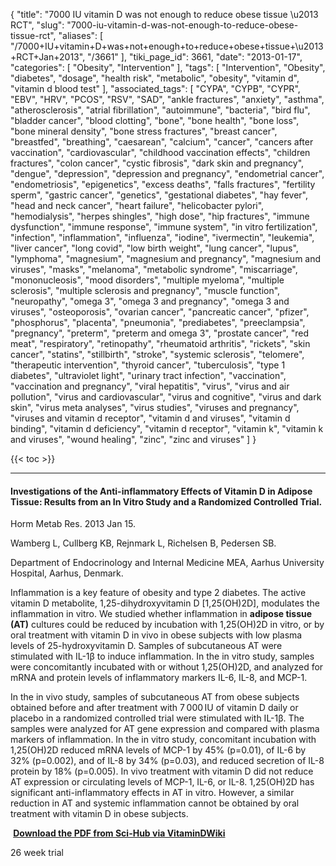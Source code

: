 {
    "title": "7000 IU vitamin D was not enough to reduce obese tissue \u2013 RCT",
    "slug": "7000-iu-vitamin-d-was-not-enough-to-reduce-obese-tissue-rct",
    "aliases": [
        "/7000+IU+vitamin+D+was+not+enough+to+reduce+obese+tissue+\u2013+RCT+Jan+2013",
        "/3661"
    ],
    "tiki_page_id": 3661,
    "date": "2013-01-17",
    "categories": [
        "Obesity",
        "Intervention"
    ],
    "tags": [
        "Intervention",
        "Obesity",
        "diabetes",
        "dosage",
        "health risk",
        "metabolic",
        "obesity",
        "vitamin d",
        "vitamin d blood test"
    ],
    "associated_tags": [
        "CYPA",
        "CYPB",
        "CYPR",
        "EBV",
        "HRV",
        "PCOS",
        "RSV",
        "SAD",
        "ankle fractures",
        "anxiety",
        "asthma",
        "atherosclerosis",
        "atrial fibrillation",
        "autoimmune",
        "bacteria",
        "bird flu",
        "bladder cancer",
        "blood clotting",
        "bone",
        "bone health",
        "bone loss",
        "bone mineral density",
        "bone stress fractures",
        "breast cancer",
        "breastfed",
        "breathing",
        "caesarean",
        "calcium",
        "cancer",
        "cancers after vaccination",
        "cardiovascular",
        "childhood vaccination effects",
        "children fractures",
        "colon cancer",
        "cystic fibrosis",
        "dark skin and pregnancy",
        "dengue",
        "depression",
        "depression and pregnancy",
        "endometrial cancer",
        "endometriosis",
        "epigenetics",
        "excess deaths",
        "falls fractures",
        "fertility sperm",
        "gastric cancer",
        "genetics",
        "gestational diabetes",
        "hay fever",
        "head and neck cancer",
        "heart failure",
        "helicobacter pylori",
        "hemodialysis",
        "herpes shingles",
        "high dose",
        "hip fractures",
        "immune dysfunction",
        "immune response",
        "immune system",
        "in vitro fertilization",
        "infection",
        "inflammation",
        "influenza",
        "iodine",
        "ivermectin",
        "leukemia",
        "liver cancer",
        "long covid",
        "low birth weight",
        "lung cancer",
        "lupus",
        "lymphoma",
        "magnesium",
        "magnesium and pregnancy",
        "magnesium and viruses",
        "masks",
        "melanoma",
        "metabolic syndrome",
        "miscarriage",
        "mononucleosis",
        "mood disorders",
        "multiple myeloma",
        "multiple sclerosis",
        "multiple sclerosis and pregnancy",
        "muscle function",
        "neuropathy",
        "omega 3",
        "omega 3 and pregnancy",
        "omega 3 and viruses",
        "osteoporosis",
        "ovarian cancer",
        "pancreatic cancer",
        "pfizer",
        "phosphorus",
        "placenta",
        "pneumonia",
        "prediabetes",
        "preeclampsia",
        "pregnancy",
        "preterm",
        "preterm and omega 3",
        "prostate cancer",
        "red meat",
        "respiratory",
        "retinopathy",
        "rheumatoid arthritis",
        "rickets",
        "skin cancer",
        "statins",
        "stillbirth",
        "stroke",
        "systemic sclerosis",
        "telomere",
        "therapeutic intervention",
        "thyroid cancer",
        "tuberculosis",
        "type 1 diabetes",
        "ultraviolet light",
        "urinary tract infection",
        "vaccination",
        "vaccination and pregnancy",
        "viral hepatitis",
        "virus",
        "virus and air pollution",
        "virus and cardiovascular",
        "virus and cognitive",
        "virus and dark skin",
        "virus meta analyses",
        "virus studies",
        "viruses and pregnancy",
        "viruses and vitamin d receptor",
        "vitamin d and viruses",
        "vitamin d binding",
        "vitamin d deficiency",
        "vitamin d receptor",
        "vitamin k",
        "vitamin k and viruses",
        "wound healing",
        "zinc",
        "zinc and viruses"
    ]
}


{{< toc >}}

---

#### Investigations of the Anti-inflammatory Effects of Vitamin D in Adipose Tissue: Results from an In Vitro Study and a Randomized Controlled Trial.

Horm Metab Res. 2013 Jan 15. 

Wamberg L, Cullberg KB, Rejnmark L, Richelsen B, Pedersen SB.

Department of Endocrinology and Internal Medicine MEA, Aarhus University Hospital, Aarhus, Denmark.

Inflammation is a key feature of obesity and type 2 diabetes. The active vitamin D metabolite, 1,25-dihydroxyvitamin D <span>[1,25(OH)2D]</span>, modulates the inflammation in vitro. We studied whether inflammation in  **adipose tissue (AT)**  cultures could be reduced by incubation with 1,25(OH)2D in vitro, or by oral treatment with vitamin D in vivo in obese subjects with low plasma levels of 25-hydroxyvitamin D. Samples of subcutaneous AT were stimulated with IL-1β to induce inflammation. In the in vitro study, samples were concomitantly incubated with or without 1,25(OH)2D, and analyzed for mRNA and protein levels of inflammatory markers IL-6, IL-8, and MCP-1. 

In the in vivo study, samples of subcutaneous AT from obese subjects obtained before and after treatment with 7 000 IU of vitamin D daily or placebo in a randomized controlled trial were stimulated with IL-1β. The samples were analyzed for AT gene expression and compared with plasma markers of inflammation. In the in vitro study, concomitant incubation with 1,25(OH)2D reduced mRNA levels of MCP-1 by 45% (p=0.01), of IL-6 by 32% (p=0.002), and of IL-8 by 34% (p=0.03), and reduced secretion of IL-8 protein by 18% (p=0.005). In vivo treatment with vitamin D did not reduce AT expression or circulating levels of MCP-1, IL-6, or IL-8. 1,25(OH)2D has significant anti-inflammatory effects in AT in vitro. However, a similar reduction in AT and systemic inflammation cannot be obtained by oral treatment with vitamin D in obese subjects.

 **<i class="fas fa-file-pdf" style="margin-right: 0.3em;"></i><a href="https://d378j1rmrlek7x.cloudfront.net/attachments/pdf/wamberg2013-sci-hub-compresspdf.pdf">Download the PDF from Sci-Hub via VitaminDWiki </a>** 

26 week trial